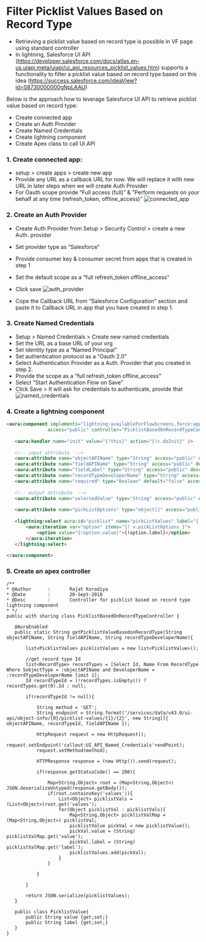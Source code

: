 # Filter Picklist Values Based on Record Type

-	Retrieving a picklist value based on record type is possible in VF page using standard controller
-	In lightning, Salesforce UI API (https://developer.salesforce.com/docs/atlas.en-us.uiapi.meta/uiapi/ui_api_resources_picklist_values.htm) supports a functionality to filter a picklist value based on record type based on this idea (https://success.salesforce.com/ideaView?id=08730000000gNpLAAU)

Below is the approach how to leverage Salesforce UI API to retrieve picklist value based on record type:
-	Create connected app
-	Create an Auth Provider
-	Create Named Credentials
-	Create lightning component
-	Create Apex class to call UI API



### 1.	Create connected app:
-	setup > create apps > create new app
-	Provide any URL as a callback URL for now. We will replace it with new URL in later steps when we will create Auth Provider
-	For Oauth scope provide “Full access (full)” & ”Perform requests on your behalf at any time (refresh_token, offline_access)”
 ![connected_app](https://user-images.githubusercontent.com/18682184/46395509-381fab00-c70a-11e8-8579-c276f3595127.PNG)




### 2.	Create an Auth Provider
-	Create Auth Provider from Setup > Security Control > create a new Auth. provider 
-	Set provider type as “Salesforce”
-	Provide consumer key & consumer secret from apps that is created in step 1
-	Set the default scope as a “full refresh_token offline_access”
-	Click save
 ![auth_provider](https://user-images.githubusercontent.com/18682184/46395536-4c63a800-c70a-11e8-82b1-53c4cb15965a.PNG)
 
-	Cope the Callback URL from “Salesforce Configuration” section and paste it to Callback URL in app that you have created in step 1.



### 3.	Create Named Credentials
-	Setup > Named Credentials > Create new named credentials
-	Set the URL as a base URL of your org
-	Set Identity type as a “Named Principal”
-	Set authentication protocol as a “Oauth 2.0”
-	Select Authentication Provider as a Auth. Provider that you created in step 2.
-	Provide the scope as a “full refresh_token offline_access”
-	Select “Start Authentication Flow on Save”
-	Click Save > It will ask for credentials to authenticate, provide that
 ![named_credentials](https://user-images.githubusercontent.com/18682184/46395559-5dacb480-c70a-11e8-81bd-ababad5c92b7.PNG)




### 4.	Create a lightning component
 ```html
<aura:component implements="lightning:availableForFlowScreens,force:appHostable,flexipage:availableForAllPageTypes,forceCommunity:availableForAllPageTypes" 
                access="public" controller="PicklistBasedOnRecordTypeController">
    
    <aura:handler name="init" value="{!this}" action="{!c.doInit}" />
    
    <!-- input attribute  -->
    <aura:attribute name="objectAPIName" type="String" access="public" description="API name of object" />
    <aura:attribute name="fieldAPIName" type="String" access="public" description="API name of field" />
    <aura:attribute name="fieldLabel" type="String" access="public" description="Label of field" />
    <aura:attribute name="recordTypeDeveloperName" type="String" access="public" description="Developer name of Record Type of object" />
    <aura:attribute name="required" type="Boolean" default="false" access="public" description="Picklist is required or not" />
    
    <!-- output attribute  -->
    <aura:attribute name="selectedValue" type="String" access="public" description="Selected picklist value" />
    
    <aura:attribute name="pickListOptions" type="object[]" access="public" description="List of picklist values" />
    
    <lightning:select aura:id="picklist" name="pickListValues" label="{!v.fieldLabel}" required="{!v.required}" value="{!v.selectedValue}">
		<aura:iteration var="option" items="{! v.pickListOptions }">
            <option value="{!option.value}">{!option.label}</option>
        </aura:iteration>
    </lightning:select>
    
</aura:component>
```


### 5.	Create an apex controller
 ```apex
 /**
 * @Author		:		Rajat Koradiya
 * @Date		:		20-Sept-2018
 * @Desc		:		Controller for picklist based on record type lightning component
 * */
public with sharing class PicklistBasedOnRecordTypeController {
	
    @AuraEnabled 
    public static String getPicklistValueBasedonRecordType(String objectAPIName, String fieldAPIName, String recordTypeDeveloperName){
        
        list<PicklistValue> picklistValues = new list<PicklistValue>();
        
        //get record type Id
        list<RecordType> recordTypes = [Select Id, Name From RecordType  Where SobjectType = :objectAPIName and DeveloperName = :recordTypeDeveloperName limit 1];
        Id recordTypeId = (!recordTypes.isEmpty()) ? recordTypes.get(0).Id : null;
        
        if(recordTypeId != null){
            
            String method = 'GET';
            String endpoint = String.format('/services/data/v43.0/ui-api/object-info/{0}/picklist-values/{1}/{2}', new String[]{ objectAPIName, recordTypeId, fieldAPIName });
            
            HttpRequest request = new HttpRequest();
            request.setEndpoint('callout:UI_API_Named_Credentials'+endPoint);
            request.setMethod(method);
            
            HTTPResponse response = (new Http()).send(request);
            
            if(response.getStatusCode() == 200){
                
                Map<String,Object> root = (Map<String,Object>) JSON.deserializeUntyped(response.getBody());
                if(root.containsKey('values')){ 
                    List<Object> picklistVals = (List<Object>)root.get('values');
                    for(Object picklistVal : picklistVals){
                        Map<String,Object> picklistValMap = (Map<String,Object>) picklistVal;
                        picklistValue pickVal = new picklistValue();
                        pickVal.value = (String) picklistValMap.get('value');
                        pickVal.label = (String) picklistValMap.get('label');
                        picklistValues.add(pickVal);
                    }
                }
                
            }
            
        }
        
        return JSON.serialize(picklistValues);
    }
    
    public class PicklistValue{
        public String value {get;set;}
        public String label {get;set;}
    }
}
 ```

